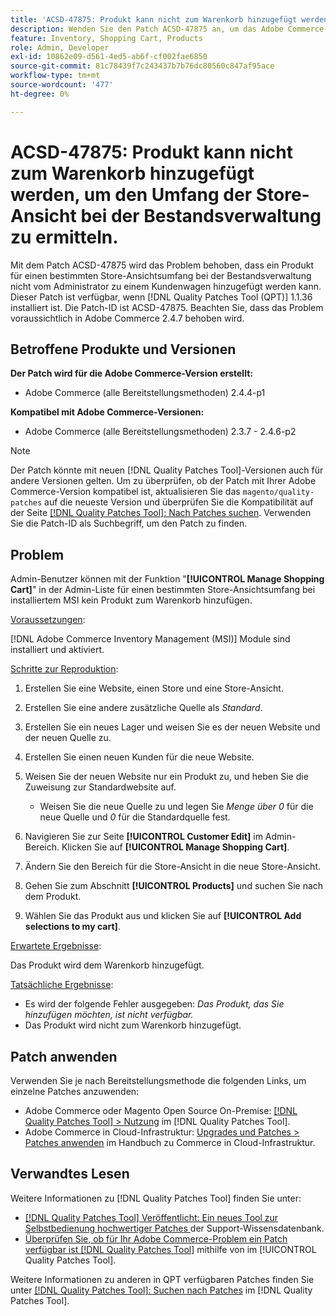 ```yaml
---
title: 'ACSD-47875: Produkt kann nicht zum Warenkorb hinzugefügt werden, um den Umfang der Store-Ansicht bei der Bestandsverwaltung zu ermitteln.'
description: Wenden Sie den Patch ACSD-47875 an, um das Adobe Commerce-Problem zu beheben, dass ein Produkt nicht von Admin aus zu einem Warenkorb hinzugefügt werden kann, um einen bestimmten Bereich von Store-Ansichten bei der Bestandsverwaltung zu verwenden.
feature: Inventory, Shopping Cart, Products
role: Admin, Developer
exl-id: 10862e09-d561-4ed5-ab6f-cf002fae6850
source-git-commit: 81c78439f7c243437b7b76dc80560c847af95ace
workflow-type: tm+mt
source-wordcount: '477'
ht-degree: 0%

---
```


# ACSD-47875: Produkt kann nicht zum Warenkorb hinzugefügt werden, um den Umfang der Store-Ansicht bei der Bestandsverwaltung zu ermitteln.

Mit dem Patch ACSD-47875 wird das Problem behoben, dass ein Produkt für einen bestimmten Store-Ansichtsumfang bei der Bestandsverwaltung nicht vom Administrator zu einem Kundenwagen hinzugefügt werden kann. Dieser Patch ist verfügbar, wenn [!DNL Quality Patches Tool (QPT)] 1.1.36 installiert ist. Die Patch-ID ist ACSD-47875. Beachten Sie, dass das Problem voraussichtlich in Adobe Commerce 2.4.7 behoben wird.

## Betroffene Produkte und Versionen

**Der Patch wird für die Adobe Commerce-Version erstellt:**

* Adobe Commerce (alle Bereitstellungsmethoden) 2.4.4-p1

**Kompatibel mit Adobe Commerce-Versionen:**

* Adobe Commerce (alle Bereitstellungsmethoden) 2.3.7 - 2.4.6-p2

>[!NOTE]
>
>Der Patch könnte mit neuen [!DNL Quality Patches Tool]-Versionen auch für andere Versionen gelten. Um zu überprüfen, ob der Patch mit Ihrer Adobe Commerce-Version kompatibel ist, aktualisieren Sie das `magento/quality-patches` auf die neueste Version und überprüfen Sie die Kompatibilität auf der Seite [[!DNL Quality Patches Tool]: Nach Patches suchen](https://experienceleague.adobe.com/tools/commerce-quality-patches/index.html). Verwenden Sie die Patch-ID als Suchbegriff, um den Patch zu finden.

## Problem

Admin-Benutzer können mit der Funktion &quot;**[!UICONTROL Manage Shopping Cart]**&quot; in der Admin-Liste für einen bestimmten Store-Ansichtsumfang bei installiertem MSI kein Produkt zum Warenkorb hinzufügen.

<u>Voraussetzungen</u>:

[!DNL Adobe Commerce Inventory Management (MSI)] Module sind installiert und aktiviert.

<u>Schritte zur Reproduktion</u>:

1. Erstellen Sie eine Website, einen Store und eine Store-Ansicht.
1. Erstellen Sie eine andere zusätzliche Quelle als *Standard*.
1. Erstellen Sie ein neues Lager und weisen Sie es der neuen Website und der neuen Quelle zu.
1. Erstellen Sie einen neuen Kunden für die neue Website.
1. Weisen Sie der neuen Website nur ein Produkt zu, und heben Sie die Zuweisung zur Standardwebsite auf.

   * Weisen Sie die neue Quelle zu und legen Sie *Menge über 0* für die neue Quelle und *0* für die Standardquelle fest.

1. Navigieren Sie zur Seite **[!UICONTROL Customer Edit]** im Admin-Bereich. Klicken Sie auf **[!UICONTROL Manage Shopping Cart]**.
1. Ändern Sie den Bereich für die Store-Ansicht in die neue Store-Ansicht.
1. Gehen Sie zum Abschnitt **[!UICONTROL Products]** und suchen Sie nach dem Produkt.
1. Wählen Sie das Produkt aus und klicken Sie auf **[!UICONTROL Add selections to my cart]**.

<u>Erwartete Ergebnisse</u>:

Das Produkt wird dem Warenkorb hinzugefügt.

<u>Tatsächliche Ergebnisse</u>:

* Es wird der folgende Fehler ausgegeben: *Das Produkt, das Sie hinzufügen möchten, ist nicht verfügbar.*
* Das Produkt wird nicht zum Warenkorb hinzugefügt.

## Patch anwenden

Verwenden Sie je nach Bereitstellungsmethode die folgenden Links, um einzelne Patches anzuwenden:

* Adobe Commerce oder Magento Open Source On-Premise: [[!DNL Quality Patches Tool] > Nutzung](/help/tools/quality-patches-tool/usage.md) im [!DNL Quality Patches Tool].
* Adobe Commerce in Cloud-Infrastruktur: [Upgrades und Patches > Patches anwenden](https://experienceleague.adobe.com/docs/commerce-cloud-service/user-guide/develop/upgrade/apply-patches.html) im Handbuch zu Commerce in Cloud-Infrastruktur.

## Verwandtes Lesen

Weitere Informationen zu [!DNL Quality Patches Tool] finden Sie unter:

* [[!DNL Quality Patches Tool] Veröffentlicht: Ein neues Tool zur Selbstbedienung hochwertiger Patches ](https://experienceleague.adobe.com/en/docs/commerce-knowledge-base/kb/announcements/commerce-announcements/magento-quality-patches-released-new-tool-to-self-serve-quality-patches) der Support-Wissensdatenbank.
* [Überprüfen Sie, ob für Ihr Adobe Commerce-Problem ein Patch verfügbar ist [!DNL Quality Patches Tool]](/help/tools/quality-patches-tool/patches-available-in-qpt/check-patch-for-magento-issue-with-magento-quality-patches.md) mithilfe von im [!UICONTROL Quality Patches Tool].


Weitere Informationen zu anderen in QPT verfügbaren Patches finden Sie unter [[!DNL Quality Patches Tool]: Suchen nach Patches](https://experienceleague.adobe.com/tools/commerce-quality-patches/index.html) im [!DNL Quality Patches Tool].
